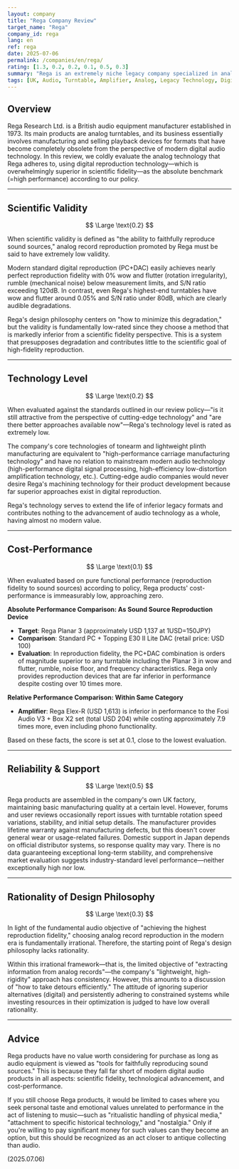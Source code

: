 ```yaml
---
layout: company
title: "Rega Company Review"
target_name: "Rega"
company_id: rega
lang: en
ref: rega
date: 2025-07-06
permalink: /companies/en/rega/
rating: [1.3, 0.2, 0.2, 0.1, 0.5, 0.3]
summary: "Rega is an extremely niche legacy company specialized in analog reproduction that falls far short of modern digital standards in scientific fidelity and technological advancement. Its technology refines outdated formats and is valued low from a cutting-edge technology perspective. Pure performance-to-price ratio is catastrophic, and its value depends entirely on personal taste and nostalgia."
tags: [UK, Audio, Turntable, Amplifier, Analog, Legacy Technology, Digital Comparison]
---
```


## Overview

Rega Research Ltd. is a British audio equipment manufacturer established in 1973. Its main products are analog turntables, and its business essentially involves manufacturing and selling playback devices for formats that have become completely obsolete from the perspective of modern digital audio technology. In this review, we coldly evaluate the analog technology that Rega adheres to, using digital reproduction technology—which is overwhelmingly superior in scientific fidelity—as the absolute benchmark (=high performance) according to our policy.

---

## Scientific Validity

$$ \Large \text{0.2} $$

When scientific validity is defined as "the ability to faithfully reproduce sound sources," analog record reproduction promoted by Rega must be said to have extremely low validity.

Modern standard digital reproduction (PC+DAC) easily achieves nearly perfect reproduction fidelity with 0% wow and flutter (rotation irregularity), rumble (mechanical noise) below measurement limits, and S/N ratio exceeding 120dB. In contrast, even Rega's highest-end turntables have wow and flutter around 0.05% and S/N ratio under 80dB, which are clearly audible degradations.

Rega's design philosophy centers on "how to minimize this degradation," but the validity is fundamentally low-rated since they choose a method that is markedly inferior from a scientific fidelity perspective. This is a system that presupposes degradation and contributes little to the scientific goal of high-fidelity reproduction.

---

## Technology Level

$$ \Large \text{0.2} $$

When evaluated against the standards outlined in our review policy—"is it still attractive from the perspective of cutting-edge technology" and "are there better approaches available now"—Rega's technology level is rated as extremely low.

The company's core technologies of tonearm and lightweight plinth manufacturing are equivalent to "high-performance carriage manufacturing technology" and have no relation to mainstream modern audio technology (high-performance digital signal processing, high-efficiency low-distortion amplification technology, etc.). Cutting-edge audio companies would never desire Rega's machining technology for their product development because far superior approaches exist in digital reproduction.

Rega's technology serves to extend the life of inferior legacy formats and contributes nothing to the advancement of audio technology as a whole, having almost no modern value.

---

## Cost-Performance

$$ \Large \text{0.1} $$

When evaluated based on pure functional performance (reproduction fidelity to sound sources) according to policy, Rega products' cost-performance is immeasurably low, approaching zero.

**Absolute Performance Comparison: As Sound Source Reproduction Device**
- **Target**: Rega Planar 3 (approximately USD 1,137 at 1USD=150JPY)
- **Comparison**: Standard PC + Topping E30 II Lite DAC (retail price: USD 100)
- **Evaluation**: In reproduction fidelity, the PC+DAC combination is orders of magnitude superior to any turntable including the Planar 3 in wow and flutter, rumble, noise floor, and frequency characteristics. Rega only provides reproduction devices that are far inferior in performance despite costing over 10 times more.

**Relative Performance Comparison: Within Same Category**
- **Amplifier**: Rega Elex-R (USD 1,613) is inferior in performance to the Fosi Audio V3 + Box X2 set (total USD 204) while costing approximately 7.9 times more, even including phono functionality.

Based on these facts, the score is set at 0.1, close to the lowest evaluation.

---

## Reliability & Support

$$ \Large \text{0.5} $$

Rega products are assembled in the company's own UK factory, maintaining basic manufacturing quality at a certain level. However, forums and user reviews occasionally report issues with turntable rotation speed variations, stability, and initial setup details. The manufacturer provides lifetime warranty against manufacturing defects, but this doesn't cover general wear or usage-related failures. Domestic support in Japan depends on official distributor systems, so response quality may vary. There is no data guaranteeing exceptional long-term stability, and comprehensive market evaluation suggests industry-standard level performance—neither exceptionally high nor low.

---

## Rationality of Design Philosophy

$$ \Large \text{0.3} $$

In light of the fundamental audio objective of "achieving the highest reproduction fidelity," choosing analog record reproduction in the modern era is fundamentally irrational. Therefore, the starting point of Rega's design philosophy lacks rationality.

Within this irrational framework—that is, the limited objective of "extracting information from analog records"—the company's "lightweight, high-rigidity" approach has consistency. However, this amounts to a discussion of "how to take detours efficiently." The attitude of ignoring superior alternatives (digital) and persistently adhering to constrained systems while investing resources in their optimization is judged to have low overall rationality.

---

## Advice

Rega products have no value worth considering for purchase as long as audio equipment is viewed as "tools for faithfully reproducing sound sources." This is because they fall far short of modern digital audio products in all aspects: scientific fidelity, technological advancement, and cost-performance.

If you still choose Rega products, it would be limited to cases where you seek personal taste and emotional values unrelated to performance in the act of listening to music—such as "ritualistic handling of physical media," "attachment to specific historical technology," and "nostalgia." Only if you're willing to pay significant money for such values can they become an option, but this should be recognized as an act closer to antique collecting than audio.

(2025.07.06)